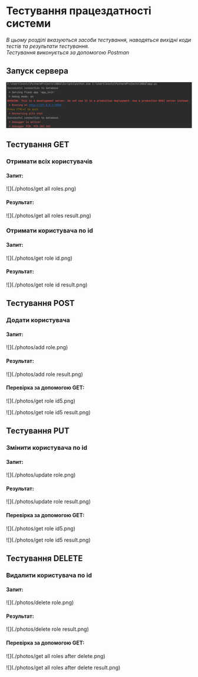 # Тестування працездатності системи

*В цьому розділі вказуються засоби тестування, наводяться вихідні коди тестів та результати тестування.*  
*Тестування виконується за допомогою Postman*

## Запуск сервера

![](./photos/server_start.png)

## Тестування GET

### Отримати всіх користувачів

#### Запит:
![](./photos/get all roles.png)

#### Результат:
![](./photos/get all roles result.png)

### Отримати користувача по id

#### Запит:
![](./photos/get role id.png)

#### Результат:
![](./photos/get role id result.png)

## Тестування POST

### Додати користувача

#### Запит:
![](./photos/add role.png)

#### Результат:
![](./photos/add role result.png)

#### Перевірка за допомогою GET:
![](./photos/get role id5.png)

![](./photos/get role id5 result.png)

## Тестування PUT

### Змінити користувача по id

#### Запит:
![](./photos/update role.png)

#### Результат:
![](./photos/update role result.png)

#### Перевірка за допомогою GET:
![](./photos/get role id5.png)

![](./photos/get role id5 result.png)

## Тестування DELETE

### Видалити користувача по id

#### Запит:
![](./photos/delete role.png)

#### Результат:
![](./photos/delete role result.png)

#### Перевірка за допомогою GET:
![](./photos/get all roles after delete.png)

![](./photos/get all roles after delete result.png)